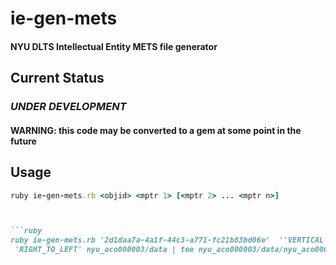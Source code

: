 # ie-gen-mets

#### NYU DLTS Intellectual Entity METS file generator

## Current Status

### *UNDER DEVELOPMENT*
#### WARNING: this code may be converted to a gem at some point in the future

## Usage
```ruby
ruby ie-gen-mets.rb <objid> <mptr 1> [<mptr 2> ... <mptr n>]



```ruby
ruby ie-gen-mets.rb '2d1daa7a-4a1f-44c3-a771-fc21b83bd06e'  ''VERTICAL' 'LEFT_TO_RIGHT' \
 'RIGHT_TO_LEFT' nyu_aco000003/data | tee nyu_aco000003/data/nyu_aco000003_mets.xml

```
